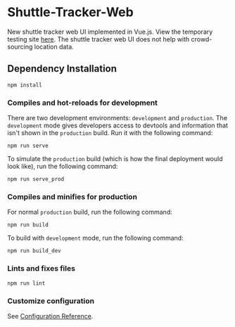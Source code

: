 # Shuttle-Tracker-Web
New shuttle tracker web UI implemented in Vue.js.
View the temporary testing site [here](https://staging.web.shuttletracker.app/).
The shuttle tracker web UI does not help with crowd-sourcing location data.

## Dependency Installation
```
npm install
```

### Compiles and hot-reloads for development
There are two development environments: `development` and `production`. 
The `development` mode gives developers access to devtools and information that isn't shown in the `production` build.
Run it with the following command:
```
npm run serve
```
To simulate the `production` build (which is how the final deployment would look like), run the following command:
```
npm run serve_prod
```

### Compiles and minifies for production
For normal `production` build, run the following command:
```
npm run build
```
To build with `development` mode, run the following command:
```
npm run build_dev
```

### Lints and fixes files
```
npm run lint
```

### Customize configuration
See [Configuration Reference](https://cli.vuejs.org/config/).
